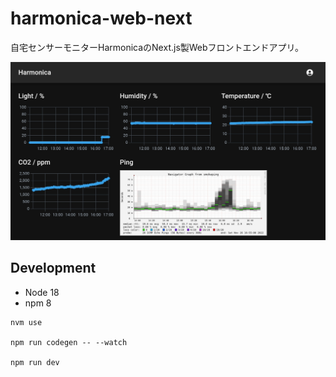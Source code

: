 # harmonica-web-next

自宅センサーモニターHarmonicaのNext.js製Webフロントエンドアプリ。

![](docs/screenshot_monitor.jpg)


## Development

- Node 18
- npm 8

```shell
nvm use

npm run codegen -- --watch

npm run dev
```

